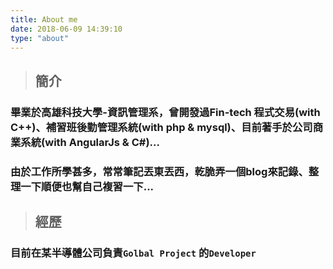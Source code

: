 ```yaml
---
title: About me
date: 2018-06-09 14:39:10
type: "about"
---
```


> ## 簡介 ##
### 畢業於高雄科技大學-資訊管理系，曾開發過Fin-tech 程式交易(with C++)、補習班後勤管理系統(with php & mysql)、目前著手於公司商業系統(with AngularJs & C#)... ###

### 由於工作所學甚多，常常筆記丟東丟西，乾脆弄一個blog來記錄、整理一下順便也幫自己複習一下... ###



>## 經歷 ##
### 目前在某半導體公司負責`Golbal Project` 的`Developer` ###
